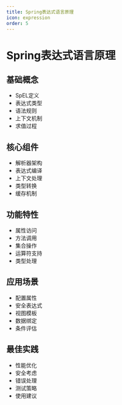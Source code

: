 ```yaml
---
title: Spring表达式语言原理
icon: expression
order: 5
---
```


# Spring表达式语言原理

## 基础概念
- SpEL定义
- 表达式类型
- 语法规则
- 上下文机制
- 求值过程

## 核心组件
- 解析器架构
- 表达式编译
- 上下文处理
- 类型转换
- 缓存机制

## 功能特性
- 属性访问
- 方法调用
- 集合操作
- 运算符支持
- 类型处理

## 应用场景
- 配置属性
- 安全表达式
- 视图模板
- 数据绑定
- 条件评估

## 最佳实践
- 性能优化
- 安全考虑
- 错误处理
- 测试策略
- 使用建议

